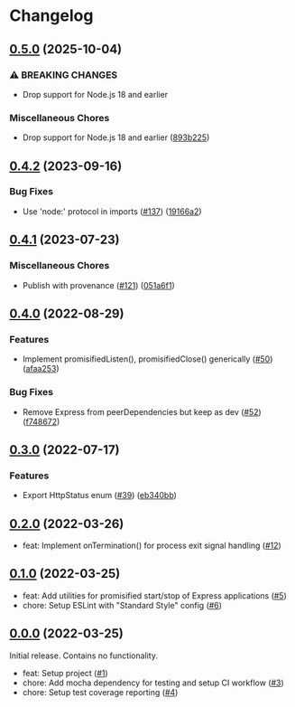 # Changelog

## [0.5.0](https://github.com/meyfa/omniwheel/compare/v0.4.2...v0.5.0) (2025-10-04)


### ⚠ BREAKING CHANGES

* Drop support for Node.js 18 and earlier

### Miscellaneous Chores

* Drop support for Node.js 18 and earlier ([893b225](https://github.com/meyfa/omniwheel/commit/893b225bb255e17789a5db66bfca4c8f34c34284))

## [0.4.2](https://github.com/meyfa/omniwheel/compare/v0.4.1...v0.4.2) (2023-09-16)


### Bug Fixes

* Use 'node:' protocol in imports ([#137](https://github.com/meyfa/omniwheel/issues/137)) ([19166a2](https://github.com/meyfa/omniwheel/commit/19166a256be5d4ca0bb5bcd1efac74906baf8289))

## [0.4.1](https://github.com/meyfa/omniwheel/compare/v0.4.0...v0.4.1) (2023-07-23)


### Miscellaneous Chores

* Publish with provenance ([#121](https://github.com/meyfa/omniwheel/issues/121)) ([051a6f1](https://github.com/meyfa/omniwheel/commit/051a6f1bd7ed378602eb1c0a279b55d992dc8ab7))

## [0.4.0](https://github.com/meyfa/omniwheel/compare/v0.3.0...v0.4.0) (2022-08-29)


### Features

* Implement promisifiedListen(), promisifiedClose() generically ([#50](https://github.com/meyfa/omniwheel/issues/50)) ([afaa253](https://github.com/meyfa/omniwheel/commit/afaa253ad81c97660ecffb2f3f7557ae5150d555))


### Bug Fixes

* Remove Express from peerDependencies but keep as dev ([#52](https://github.com/meyfa/omniwheel/issues/52)) ([f748672](https://github.com/meyfa/omniwheel/commit/f7486726df958d48a5222c33ac9028f864162329))

## [0.3.0](https://github.com/meyfa/omniwheel/compare/v0.2.0...v0.3.0) (2022-07-17)


### Features

* Export HttpStatus enum ([#39](https://github.com/meyfa/omniwheel/issues/39)) ([eb340bb](https://github.com/meyfa/omniwheel/commit/eb340bb4c0577a0a9163eb37ced58eefdaf83616))

## [0.2.0](https://github.com/meyfa/omniwheel/compare/v0.1.0...v0.2.0) (2022-03-26)

* feat: Implement onTermination() for process exit signal handling ([#12](https://github.com/meyfa/omniwheel/pull/12))


## [0.1.0](https://github.com/meyfa/omniwheel/compare/v0.0.0...v0.1.0) (2022-03-25)

* feat: Add utilities for promisified start/stop of Express applications ([#5](https://github.com/meyfa/omniwheel/pull/5))
* chore: Setup ESLint with "Standard Style" config ([#6](https://github.com/meyfa/omniwheel/pull/6))


## [0.0.0](https://github.com/meyfa/omniwheel/compare/3d81bedbfce92f98db668973a26db7f9f8630e86...v0.0.0) (2022-03-25)

Initial release. Contains no functionality.

* feat: Setup project ([#1](https://github.com/meyfa/omniwheel/pull/1))
* chore: Add mocha dependency for testing and setup CI workflow ([#3](https://github.com/meyfa/omniwheel/pull/3))
* chore: Setup test coverage reporting ([#4](https://github.com/meyfa/omniwheel/pull/4))
